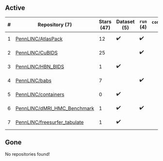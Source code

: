 ## Active
| # | Repository (7) | Stars (47) | Dataset (5) | `run` (4) | `containers-run` | Last Modified |
| --- | --- | --- | --- | --- | --- | --- |
| 1 | [PennLINC/AtlasPack](https://github.com/PennLINC/AtlasPack) | 12 | :heavy_check_mark: | :heavy_check_mark: |  | 2024-08-28 14:37:49+00:00 |
| 2 | [PennLINC/CuBIDS](https://github.com/PennLINC/CuBIDS) | 25 |  | :heavy_check_mark: |  | 2025-03-17 00:29:16+00:00 |
| 3 | [PennLINC/HBN_BIDS](https://github.com/PennLINC/HBN_BIDS) | 1 | :heavy_check_mark: |  |  | 2021-08-24 21:06:26+00:00 |
| 4 | [PennLINC/babs](https://github.com/PennLINC/babs) | 7 |  | :heavy_check_mark: |  | 2025-03-26 04:50:29+00:00 |
| 5 | [PennLINC/containers](https://github.com/PennLINC/containers) | 0 | :heavy_check_mark: |  |  | 2021-08-12 14:54:21+00:00 |
| 6 | [PennLINC/dMRI_HMC_Benchmark](https://github.com/PennLINC/dMRI_HMC_Benchmark) | 1 | :heavy_check_mark: | :heavy_check_mark: |  | 2022-04-28 15:40:36+00:00 |
| 7 | [PennLINC/freesurfer_tabulate](https://github.com/PennLINC/freesurfer_tabulate) | 1 | :heavy_check_mark: |  |  | 2024-01-18 21:31:12+00:00 |

## Gone
No repositories found!
